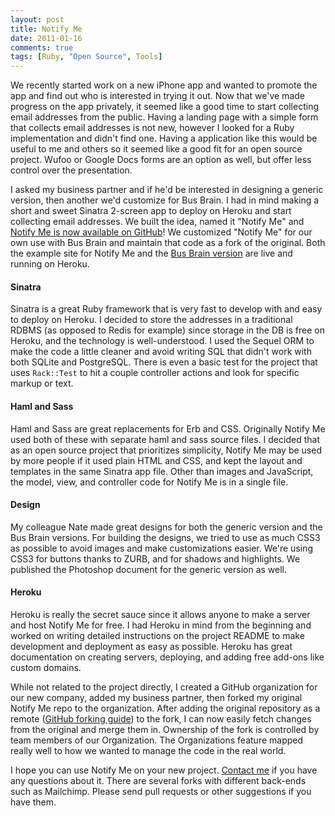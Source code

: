 ```yaml
---
layout: post
title: Notify Me
date: 2011-01-16
comments: true
tags: [Ruby, "Open Source", Tools]
---
```


We recently started work on a new iPhone app and wanted to promote the app and find out who is interested in trying it out. Now that we've made progress on the app privately, it seemed like a good time to start collecting email addresses from the public. Having a landing page with a simple form that collects email addresses is not new, however I looked for a Ruby implementation and didn't find one. Having a application like this would be useful to me and others so it seemed like a good fit for an open source project. Wufoo or Google Docs forms are an option as well, but offer less control over the presentation.

I asked my business partner and if he'd be interested in designing a generic version, then another we'd customize for Bus Brain. I had in mind making a short and sweet Sinatra 2-screen app to deploy on Heroku and start collecting email addresses. We built the idea, named it "Notify Me" and [Notify Me is now available on GitHub](https://github.com/webandy/notify-me)! We customized "Notify Me" for our own use with Bus Brain and maintain that code as a fork of the original. Both the example site for Notify Me and the [Bus Brain version](http://busbrainapp.com/) are live and running on Heroku.

#### Sinatra

Sinatra is a great Ruby framework that is very fast to develop with and easy to deploy on Heroku. I decided to store the addresses in a traditional RDBMS (as opposed to Redis for example) since storage in the DB is free on Heroku, and the technology is well-understood. I used the Sequel ORM to make the code a little cleaner and avoid writing SQL that didn't work with both SQLite and PostgreSQL. There is even a basic test for the project that uses `Rack::Test` to hit a couple controller actions and look for specific markup or text.

#### Haml and Sass

Haml and Sass are great replacements for Erb and CSS. Originally Notify Me used both of these with separate haml and sass source files. I decided that as an open source project that prioritizes simplicity, Notify Me may be used by more people if it used plain HTML and CSS, and kept the layout and templates in the same Sinatra app file. Other than images and JavaScript, the model, view, and controller code for Notify Me is in a single file.

#### Design

My colleague Nate made great designs for both the generic version and the Bus Brain versions. For building the designs, we tried to use as much CSS3 as possible to avoid images and make customizations easier. We're using CSS3 for buttons thanks to ZURB, and for shadows and highlights. We published the Photoshop document for the generic version as well.

#### Heroku

Heroku is really the secret sauce since it allows anyone to make a server and host Notify Me for free. I had Heroku in mind from the beginning and worked on writing detailed instructions on the project README to make development and deployment as easy as possible. Heroku has great documentation on creating servers, deploying, and adding free add-ons like custom domains.

While not related to the project directly, I created a GitHub organization for our new company, added my business partner, then forked my original Notify Me repo to the organization. After adding the original repository as a remote ([GitHub forking guide](http://help.github.com/forking/)) to the fork, I can now easily fetch changes from the original and merge them in. Ownership of the fork is controlled by team members of our Organization. The Organizations feature mapped really well to how we wanted to manage the code in the real world.

I hope you can use Notify Me on your new project. [Contact me](/contact) if you have any questions about it. There are several forks with different back-ends such as Mailchimp. Please send pull requests or other suggestions if you have them. 
